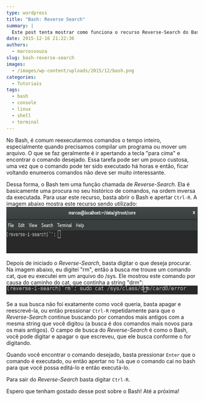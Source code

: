 ```yaml
---
type: wordpress
title: "Bash: Reverse Search"
summary: |
  Este post tenta mostrar como funciona o recurso Reverse-Search do Bash.
date: 2015-12-16 21:22:36
authors:
  - marcossouza
slug: bash-reverse-search
images:
  - /images/wp-content/uploads/2015/12/bash.png
categories:
  - Tutoriais
tags:
  - bash
  - console
  - linux
  - shell
  - terminal
---
```


No Bash, é comum reexecutarmos comandos o tempo inteiro, especialmente quando precisamos compilar um programa ou mover um arquivo. O que se faz geralmente é ir apertando a tecla "para cima" e encontrar o comando desejado. Essa tarefa pode ser um pouco custosa, uma vez que o comando pode ter sido executado há horas e então, ficar voltando enumeros comandos não deve ser muito interessante.

<!--more-->

Dessa forma, o Bash tem uma função chamada de <em>Reverse-Search</em>. Ela é basicamente uma procura no seu histórico de comandos, na ordem inversa da executada. Para usar este recurso, basta abrir o Bash e apertar <code>Ctrl-R</code>. A imagem abaixo mostra este recurso sendo utilizado:
<a href="/images/wp-content/uploads/2015/12/Screenshot-from-2015-12-15-00-26-41.png"><img class="alignnone size-full wp-image-4288" src="/images/wp-content/uploads/2015/12/Screenshot-from-2015-12-15-00-26-41.png" alt="Screenshot from 2015-12-15 00-26-41" width="729" height="122" /></a>

Depois de iniciado o <em>Reverse-Search</em>, basta digitar o que deseja procurar. Na imagem abaixo, eu digitei "rm", então a busca me trouxe um comando cat, que eu executei em um arquivo do /sys. Ele mostrou este comando por causa do caminho do cat, que continha a string "drm":
<a href="/images/wp-content/uploads/2015/12/Screenshot-from-2015-12-15-00-31-39.png"><img class="alignnone size-full wp-image-4289" src="/images/wp-content/uploads/2015/12/Screenshot-from-2015-12-15-00-31-39.png" alt="Screenshot from 2015-12-15 00-31-39" width="566" height="23" /></a>

Se a sua busca não foi exatamente como você queria, basta apagar e reescrevê-la, ou então pressionar <code>Ctrl-R</code> repetidamente para que o <em>Reverse-Search</em> continue buscando por comandos mais antigos com a mesma string que você digitou (a busca é dos comandos mais novos para os mais antigos). O campo de busca do <em>Reverse-Search</em> é como o Bash, você pode digitar e apagar o que escreveu, que ele busca conforme o for digitando.

Quando você encontrar o comando desejado, basta pressionar <code>Enter</code> que o comando é executado, ou então apertar no <code>Tab</code> que o comando cai no bash para que você possa editá-lo e então executá-lo.

Para sair do <em>Reverse-Search</em> basta digitar <code>Ctrl-R</code>.

Espero que tenham gostado desse post sobre o Bash! Até a próxima!

